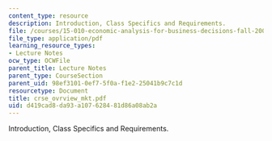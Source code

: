```yaml
---
content_type: resource
description: Introduction, Class Specifics and Requirements.
file: /courses/15-010-economic-analysis-for-business-decisions-fall-2004/d419cad8da93a107628481d86a08ab2a_crse_ovrview_mkt.pdf
file_type: application/pdf
learning_resource_types:
- Lecture Notes
ocw_type: OCWFile
parent_title: Lecture Notes
parent_type: CourseSection
parent_uid: 98ef3101-0ef7-5f0a-f1e2-25041b9c7c1d
resourcetype: Document
title: crse_ovrview_mkt.pdf
uid: d419cad8-da93-a107-6284-81d86a08ab2a
---
```

Introduction, Class Specifics and Requirements.

